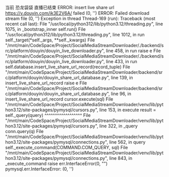 当前 恐龙袋袋 直播已结束
ERROR: insert live share url https://v.douyin.com/ik3E2V6A/ failed (0, '')
ERROR: Failed download stream file (0, '')
Exception in thread Thread-169 (run):
Traceback (most recent call last):
  File "/usr/local/python312/lib/python3.12/threading.py", line 1075, in _bootstrap_inner
    self.run()
  File "/usr/local/python312/lib/python3.12/threading.py", line 1012, in run
    self._target(*self._args, **self._kwargs)
  File "/mnt/main/CodeSpace/Project/SocialMediaStreamDownloader/./backend/src/platform/douyin/douyin_live_downloader.py", line 458, in run
    raise e
  File "/mnt/main/CodeSpace/Project/SocialMediaStreamDownloader/./backend/src/platform/douyin/douyin_live_downloader.py", line 433, in run
    self.database.insert_live_share_url_record(record_tuple)
  File "/mnt/main/CodeSpace/Project/SocialMediaStreamDownloader/backend/src/platform/douyin/douyin_share_url_database.py", line 139, in insert_live_share_url_record
    raise e
  File "/mnt/main/CodeSpace/Project/SocialMediaStreamDownloader/backend/src/platform/douyin/douyin_share_url_database.py", line 96, in insert_live_share_url_record
    cursor.execute(sql)
  File "/mnt/main/CodeSpace/Project/SocialMediaStreamDownloader/venv/lib/python3.12/site-packages/pymysql/cursors.py", line 153, in execute
    result = self._query(query)
             ^^^^^^^^^^^^^^^^^^
  File "/mnt/main/CodeSpace/Project/SocialMediaStreamDownloader/venv/lib/python3.12/site-packages/pymysql/cursors.py", line 322, in _query
    conn.query(q)
  File "/mnt/main/CodeSpace/Project/SocialMediaStreamDownloader/venv/lib/python3.12/site-packages/pymysql/connections.py", line 562, in query
    self._execute_command(COMMAND.COM_QUERY, sql)
  File "/mnt/main/CodeSpace/Project/SocialMediaStreamDownloader/venv/lib/python3.12/site-packages/pymysql/connections.py", line 843, in _execute_command
    raise err.InterfaceError(0, "")
pymysql.err.InterfaceError: (0, '')

